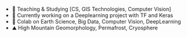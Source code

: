 - 👀 Teaching & Studying [CS, GIS Technologies, Computer Vision]
- 🌱 Currently working on a Deeplearning project with TF and Keras
- 💞️ Colab on Earth Science, Big Data, Computer Vision, DeepLearning
- ⛰️ High Mountain Geomorphology, Permafrost, Cryosphere
